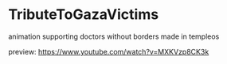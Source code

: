 # TributeToGazaVictims
animation supporting doctors without borders made in templeos

preview: https://www.youtube.com/watch?v=MXKVzp8CK3k
